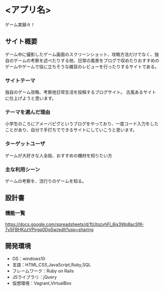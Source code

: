 # <アプリ名>
ゲーム実録々！
## サイト概要
ゲーム中に撮影したゲーム画面のスクリーンショット、攻略方法だけでなく、独自のゲームの考察を述べたりする他、日常の風景をブログで収めたりおすすめのゲームやゲームで役に立ちそうな雑貨のレビューを行ったりするサイトである。

### サイトテーマ
独自のゲーム攻略、考察他日常生活を投稿するブログサイト。
古風あるサイトに仕上げようと思います。

### テーマを選んだ理由
小学生のころにアメーバピグというブログをやっており、一度コード入力をしたことがあり、自分で手打ちでできるサイトにしていこうと思います。

### ターゲットユーザ
ゲームが大好きな人全般、おすすめの機材を知りたい方

### 主な利用シーン
ゲームの考察を、流行りのゲームを知る。

## 設計書

### 機能一覧
https://docs.google.com/spreadsheets/d/1tUtqzyhFl_6jx3Wq8acSfK-7y5FBHKzzVPjrgp0DgSw/edit?usp=sharing
## 開発環境
- OS：windows10
- 言語：HTML,CSS,JavaScript,Ruby,SQL
- フレームワーク：Ruby on Rails
- JSライブラリ：jQuery
- 仮想環境：Vagrant,VirtualBox